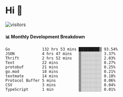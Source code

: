 # Hi 👋
 
![visitors](https://visitor-badge.glitch.me/badge?page_id=sorcererxw.sorcererx)

#### 📊 Monthly Development Breakdown

<!--START_SECTION:waka-->
```text
Go              132 hrs 53 mins █████████▒ 93.54%
JSON            4 hrs 47 mins   ▒░░░░░░░░░ 3.37%
Thrift          2 hrs 52 mins   ▒░░░░░░░░░ 2.03%
Text            22 mins         ▒░░░░░░░░░ 0.27%
protobuf        21 mins         ▒░░░░░░░░░ 0.25%
go.mod          18 mins         ▒░░░░░░░░░ 0.21%
textmate        14 mins         ▒░░░░░░░░░ 0.18%
Protocol Buffer 5 mins          ▒░░░░░░░░░ 0.06%
CSV             3 mins          ▒░░░░░░░░░ 0.04%
TypeScript      1 min           ▒░░░░░░░░░ 0.01%
```
<!--END_SECTION:waka-->
